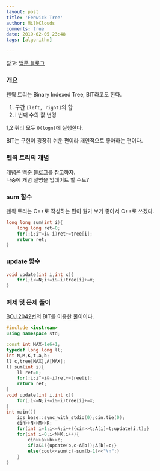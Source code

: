 ```yaml
---
layout: post
title: 'Fenwick Tree'
author: MilkClouds
comments: true
date: 2019-02-05 23:48
tags: [algorithm]

---
```


참고: [백준 블로그](https://www.acmicpc.net/blog/view/21)


### 개요

펜윅 트리는 Binary Indexed Tree, BIT라고도 한다.

1. 구간 `[left, right]`의 합
2. i 번째 수의 값 변경

1,2 쿼리 모두 `O(logn)`에 실행한다.

BIT는 구현이 굉장히 쉬운 편이라 개인적으로 좋아하는 편이다.


### 펜윅 트리의 개념

개념은 [백준 블로그](https://www.acmicpc.net/blog/view/21)를 참고하자.  
나중에 개념 설명을 업데이트 할 수도?

### sum 함수

펜윅 트리는 C++로 작성하는 편이 뭔가 보기 좋아서 C++로 쓰겠다.

```c++
long long sum(int i){
	long long ret=0;
	for(;i;i^=i&-i)ret+=tree[i];
	return ret;
}
```

### update 함수

```c++
void update(int i,int x){
	for(;i<=N;i+=i&-i)tree[i]+=x;
}
```


### 예제 및 문제 풀이

[BOJ 2042번](https://www.acmicpc.net/problem/2042)의 BIT를 이용한 풀이이다.
```c++
#include <iostream>
using namespace std;

const int MAX=1e6+1;
typedef long long ll;
int N,M,K,t,a,b;
ll c,tree[MAX],A[MAX];
ll sum(int i){
	ll ret=0;
	for(;i;i^=i&-i)ret+=tree[i];
	return ret;
}
void update(int i,int x){
	for(;i<=N;i+=i&-i)tree[i]+=x;
}
int main(){
	ios_base::sync_with_stdio(0);cin.tie(0);
	cin>>N>>M>>K;
	for(int i=1;i<=N;i++){cin>>t;A[i]=t;update(i,t);}
	for(int i=0;i<M+K;i++){
		cin>>a>>b>>c;
		if(a&1){update(b,c-A[b]);A[b]=c;}
		else{cout<<sum(c)-sum(b-1)<<"\n";}
	}
}
```
